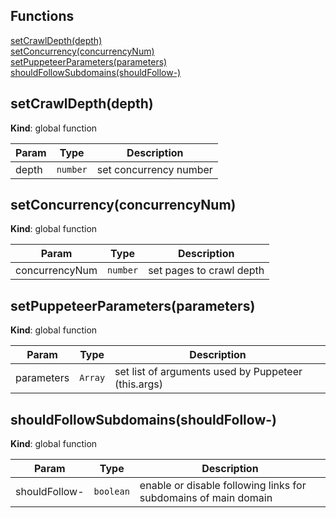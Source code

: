 ## Functions

<dl>
<dt><a href="#setCrawlDepth">setCrawlDepth(depth)</a></dt>
<dd></dd>
<dt><a href="#setConcurrency">setConcurrency(concurrencyNum)</a></dt>
<dd></dd>
<dt><a href="#setPuppeteerParameters">setPuppeteerParameters(parameters)</a></dt>
<dd></dd>
<dt><a href="#shouldFollowSubdomains">shouldFollowSubdomains(shouldFollow-)</a></dt>
<dd></dd>
</dl>

<a name="setCrawlDepth"></a>

## setCrawlDepth(depth)
**Kind**: global function  

| Param | Type | Description |
| --- | --- | --- |
| depth | <code>number</code> | set concurrency number |

<a name="setConcurrency"></a>

## setConcurrency(concurrencyNum)
**Kind**: global function  

| Param | Type | Description |
| --- | --- | --- |
| concurrencyNum | <code>number</code> | set pages to crawl depth |

<a name="setPuppeteerParameters"></a>

## setPuppeteerParameters(parameters)
**Kind**: global function  

| Param | Type | Description |
| --- | --- | --- |
| parameters | <code>Array</code> | set list of arguments used by Puppeteer (this.args) |

<a name="shouldFollowSubdomains"></a>

## shouldFollowSubdomains(shouldFollow-)
**Kind**: global function  

| Param | Type | Description |
| --- | --- | --- |
| shouldFollow- | <code>boolean</code> | enable or disable following links for subdomains of main domain |

